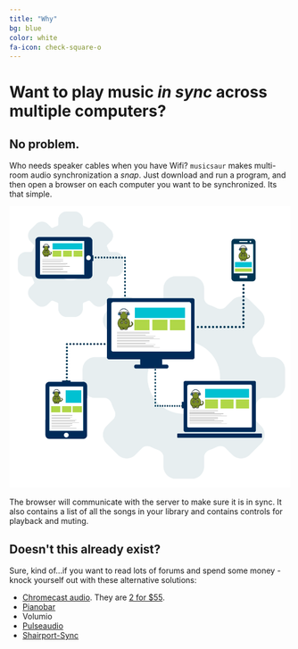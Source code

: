 ```yaml
---
title: "Why"
bg: blue
color: white
fa-icon: check-square-o
---
```


# Want to play music *in sync* across multiple computers?

##  No problem.

Who needs speaker cables when you have Wifi? `musicsaur` makes multi-room audio synchronization a *snap*. Just download and run a program, and then open a browser on each computer you want to be synchronized. Its that simple.

<img src="/img/main.png">

The browser will communicate with the server to make sure it is in sync. It also contains a list of all the songs in your library and contains controls for playback and muting.

## Doesn't this already exist?

Sure, kind of...if you want to read lots of forums and spend some money - knock yourself out with these alternative solutions:

- [Chromecast audio](http://www.androidcentral.com/chromecast-audio-can-now-play-same-song-every-room). They are [2 for $55](https://store.google.com/product/chromecast_audio).
- [Pianobar](https://volumio.org/)
- Volumio
- [Pulseaudio](http://www.danplanet.com/blog/2014/11/26/multi-room-audio-with-multicast-rtp/)
- [Shairport-Sync](https://github.com/mikebrady/shairport-sync)
